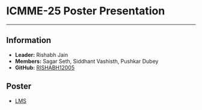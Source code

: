 # ICMME-25 Poster Presentation
---
## Information
- **Leader:** Rishabh Jain
- **Members:** Sagar Seth, Siddhant Vashisth, Pushkar Dubey
- **GitHub:** [RISHABH12005](https://github.com/RISHABH12005)

## Poster
- [LMS](https://drive.google.com/file/d/1LCSHFWBcNryAMUfhIw4TXsFOMXLexAim/view?usp=sharing)
